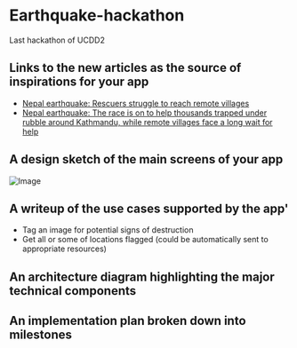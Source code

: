 # Earthquake-hackathon
Last hackathon of UCDD2
## Links to the new articles as the source of inspirations for your app

* [Nepal earthquake: Rescuers struggle to reach remote villages](http://www.ft.com/cms/s/0/838455e4-ec0e-11e4-b428-00144feab7de.html#slide0)
* [Nepal earthquake: The race is on to help thousands trapped under rubble around Kathmandu, while remote villages face a long wait for help](http://www.independent.co.uk/news/world/asia/nepal-earthquake-the-race-is-on-to-help-thousands-trapped-under-rubble-around-kathmandu-while-remote-villages-face-a-long-wait-for-help-10204416.html)

## A design sketch of the main screens of your app

![Image](https://drive.google.com/file/d/0B8ZJ0P44U5MXcmtIYjAyeENqOVE/view?usp=sharing)
## A writeup of the use cases supported by the app'
* Tag an image for potential signs of destruction
* Get all or some of locations flagged (could be automatically sent to appropriate resources)

## An architecture diagram highlighting the major technical components
## An implementation plan broken down into milestones
